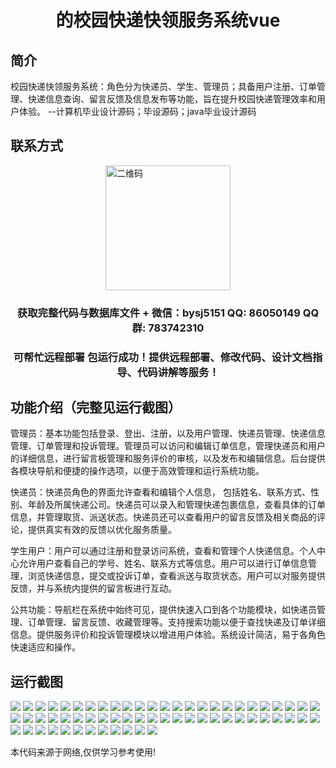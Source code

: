 <p><h1 align="center">的校园快递快领服务系统vue</h1></p>

## 简介
校园快递快领服务系统：角色分为快递员、学生、管理员；具备用户注册、订单管理、快递信息查询、留言反馈及信息发布等功能，旨在提升校园快递管理效率和用户体验。    --计算机毕业设计源码；毕设源码；java毕业设计源码


## 联系方式
<img src="https://bs-1329754181.cos.ap-shanghai.myqcloud.com/wx.jpg" alt="二维码" style="display: block; margin: 0 auto;" width="200px">
<p><h3 align="center">获取完整代码与数据库文件 + 微信：bysj5151 QQ: 86050149 QQ群: 783742310</h3></p>
<p><h3 align="center">可帮忙远程部署 包运行成功！提供远程部署、修改代码、设计文档指导、代码讲解等服务！</h3></p>

## 功能介绍（完整见运行截图）
管理员：基本功能包括登录、登出、注册，以及用户管理、快递员管理、快递信息管理、订单管理和投诉管理。管理员可以访问和编辑订单信息，管理快递员和用户的详细信息，进行留言板管理和服务评价的审核，以及发布和编辑信息。后台提供各模块导航和便捷的操作选项，以便于高效管理和运行系统功能。

快递员：快递员角色的界面允许查看和编辑个人信息， 包括姓名、联系方式、性别、年龄及所属快递公司。快递员可以录入和管理快递包裹信息，查看具体的订单信息，并管理取货、派送状态。快递员还可以查看用户的留言反馈及相关商品的评论，提供真实有效的反馈以优化服务质量。

学生用户：用户可以通过注册和登录访问系统，查看和管理个人快递信息。个人中心允许用户查看自己的学号、姓名、联系方式等信息。用户可以进行订单信息管理，浏览快递信息，提交或投诉订单，查看派送与取货状态。用户可以对服务提供反馈，并与系统内提供的留言板进行互动。

公共功能：导航栏在系统中始终可见，提供快速入口到各个功能模块，如快递员管理、订单管理、留言反馈、收藏管理等。支持搜索功能以便于查找快递及订单详细信息。提供服务评价和投诉管理模块以增进用户体验。系统设计简洁，易于各角色快速适应和操作。


## 运行截图
![](https://bs-1329754181.cos.ap-shanghai.myqcloud.com/ssm/CampusExpressServiceSystem/img/001.jpg)
![](https://bs-1329754181.cos.ap-shanghai.myqcloud.com/ssm/CampusExpressServiceSystem/img/002.jpg)
![](https://bs-1329754181.cos.ap-shanghai.myqcloud.com/ssm/CampusExpressServiceSystem/img/003.jpg)
![](https://bs-1329754181.cos.ap-shanghai.myqcloud.com/ssm/CampusExpressServiceSystem/img/004.jpg)
![](https://bs-1329754181.cos.ap-shanghai.myqcloud.com/ssm/CampusExpressServiceSystem/img/005.jpg)
![](https://bs-1329754181.cos.ap-shanghai.myqcloud.com/ssm/CampusExpressServiceSystem/img/006.jpg)
![](https://bs-1329754181.cos.ap-shanghai.myqcloud.com/ssm/CampusExpressServiceSystem/img/007.jpg)
![](https://bs-1329754181.cos.ap-shanghai.myqcloud.com/ssm/CampusExpressServiceSystem/img/008.jpg)
![](https://bs-1329754181.cos.ap-shanghai.myqcloud.com/ssm/CampusExpressServiceSystem/img/009.jpg)
![](https://bs-1329754181.cos.ap-shanghai.myqcloud.com/ssm/CampusExpressServiceSystem/img/010.jpg)
![](https://bs-1329754181.cos.ap-shanghai.myqcloud.com/ssm/CampusExpressServiceSystem/img/011.jpg)
![](https://bs-1329754181.cos.ap-shanghai.myqcloud.com/ssm/CampusExpressServiceSystem/img/012.jpg)
![](https://bs-1329754181.cos.ap-shanghai.myqcloud.com/ssm/CampusExpressServiceSystem/img/013.jpg)
![](https://bs-1329754181.cos.ap-shanghai.myqcloud.com/ssm/CampusExpressServiceSystem/img/014.jpg)
![](https://bs-1329754181.cos.ap-shanghai.myqcloud.com/ssm/CampusExpressServiceSystem/img/015.jpg)
![](https://bs-1329754181.cos.ap-shanghai.myqcloud.com/ssm/CampusExpressServiceSystem/img/016.jpg)
![](https://bs-1329754181.cos.ap-shanghai.myqcloud.com/ssm/CampusExpressServiceSystem/img/017.jpg)
![](https://bs-1329754181.cos.ap-shanghai.myqcloud.com/ssm/CampusExpressServiceSystem/img/018.jpg)
![](https://bs-1329754181.cos.ap-shanghai.myqcloud.com/ssm/CampusExpressServiceSystem/img/019.jpg)
![](https://bs-1329754181.cos.ap-shanghai.myqcloud.com/ssm/CampusExpressServiceSystem/img/020.jpg)
![](https://bs-1329754181.cos.ap-shanghai.myqcloud.com/ssm/CampusExpressServiceSystem/img/021.jpg)
![](https://bs-1329754181.cos.ap-shanghai.myqcloud.com/ssm/CampusExpressServiceSystem/img/022.jpg)
![](https://bs-1329754181.cos.ap-shanghai.myqcloud.com/ssm/CampusExpressServiceSystem/img/023.jpg)
![](https://bs-1329754181.cos.ap-shanghai.myqcloud.com/ssm/CampusExpressServiceSystem/img/024.jpg)
![](https://bs-1329754181.cos.ap-shanghai.myqcloud.com/ssm/CampusExpressServiceSystem/img/025.jpg)
![](https://bs-1329754181.cos.ap-shanghai.myqcloud.com/ssm/CampusExpressServiceSystem/img/026.jpg)
![](https://bs-1329754181.cos.ap-shanghai.myqcloud.com/ssm/CampusExpressServiceSystem/img/027.jpg)
![](https://bs-1329754181.cos.ap-shanghai.myqcloud.com/ssm/CampusExpressServiceSystem/img/028.jpg)
![](https://bs-1329754181.cos.ap-shanghai.myqcloud.com/ssm/CampusExpressServiceSystem/img/029.jpg)
![](https://bs-1329754181.cos.ap-shanghai.myqcloud.com/ssm/CampusExpressServiceSystem/img/030.jpg)
![](https://bs-1329754181.cos.ap-shanghai.myqcloud.com/ssm/CampusExpressServiceSystem/img/031.jpg)
![](https://bs-1329754181.cos.ap-shanghai.myqcloud.com/ssm/CampusExpressServiceSystem/img/032.jpg)
![](https://bs-1329754181.cos.ap-shanghai.myqcloud.com/ssm/CampusExpressServiceSystem/img/033.jpg)
![](https://bs-1329754181.cos.ap-shanghai.myqcloud.com/ssm/CampusExpressServiceSystem/img/034.jpg)
![](https://bs-1329754181.cos.ap-shanghai.myqcloud.com/ssm/CampusExpressServiceSystem/img/035.jpg)
![](https://bs-1329754181.cos.ap-shanghai.myqcloud.com/ssm/CampusExpressServiceSystem/img/036.jpg)
![](https://bs-1329754181.cos.ap-shanghai.myqcloud.com/ssm/CampusExpressServiceSystem/img/037.jpg)
![](https://bs-1329754181.cos.ap-shanghai.myqcloud.com/ssm/CampusExpressServiceSystem/img/038.jpg)
![](https://bs-1329754181.cos.ap-shanghai.myqcloud.com/ssm/CampusExpressServiceSystem/img/039.jpg)
![](https://bs-1329754181.cos.ap-shanghai.myqcloud.com/ssm/CampusExpressServiceSystem/img/040.jpg)
![](https://bs-1329754181.cos.ap-shanghai.myqcloud.com/ssm/CampusExpressServiceSystem/img/041.jpg)
![](https://bs-1329754181.cos.ap-shanghai.myqcloud.com/ssm/CampusExpressServiceSystem/img/042.jpg)
![](https://bs-1329754181.cos.ap-shanghai.myqcloud.com/ssm/CampusExpressServiceSystem/img/043.jpg)
![](https://bs-1329754181.cos.ap-shanghai.myqcloud.com/ssm/CampusExpressServiceSystem/img/044.jpg)
![](https://bs-1329754181.cos.ap-shanghai.myqcloud.com/ssm/CampusExpressServiceSystem/img/045.jpg)
![](https://bs-1329754181.cos.ap-shanghai.myqcloud.com/ssm/CampusExpressServiceSystem/img/046.jpg)
![](https://bs-1329754181.cos.ap-shanghai.myqcloud.com/ssm/CampusExpressServiceSystem/img/047.jpg)
![](https://bs-1329754181.cos.ap-shanghai.myqcloud.com/ssm/CampusExpressServiceSystem/img/048.jpg)
![](https://bs-1329754181.cos.ap-shanghai.myqcloud.com/ssm/CampusExpressServiceSystem/img/049.jpg)
![](https://bs-1329754181.cos.ap-shanghai.myqcloud.com/ssm/CampusExpressServiceSystem/img/050.jpg)
![](https://bs-1329754181.cos.ap-shanghai.myqcloud.com/ssm/CampusExpressServiceSystem/img/051.jpg)
![](https://bs-1329754181.cos.ap-shanghai.myqcloud.com/ssm/CampusExpressServiceSystem/img/052.jpg)
![](https://bs-1329754181.cos.ap-shanghai.myqcloud.com/ssm/CampusExpressServiceSystem/img/053.jpg)
![](https://bs-1329754181.cos.ap-shanghai.myqcloud.com/ssm/CampusExpressServiceSystem/img/054.jpg)
![](https://bs-1329754181.cos.ap-shanghai.myqcloud.com/ssm/CampusExpressServiceSystem/img/055.jpg)
![](https://bs-1329754181.cos.ap-shanghai.myqcloud.com/ssm/CampusExpressServiceSystem/img/056.jpg)
![](https://bs-1329754181.cos.ap-shanghai.myqcloud.com/ssm/CampusExpressServiceSystem/img/057.jpg)
![](https://bs-1329754181.cos.ap-shanghai.myqcloud.com/ssm/CampusExpressServiceSystem/img/058.jpg)
![](https://bs-1329754181.cos.ap-shanghai.myqcloud.com/ssm/CampusExpressServiceSystem/img/059.jpg)
![](https://bs-1329754181.cos.ap-shanghai.myqcloud.com/ssm/CampusExpressServiceSystem/img/060.jpg)
![](https://bs-1329754181.cos.ap-shanghai.myqcloud.com/ssm/CampusExpressServiceSystem/img/061.jpg)
![](https://bs-1329754181.cos.ap-shanghai.myqcloud.com/ssm/CampusExpressServiceSystem/img/062.jpg)

<p>本代码来源于网络,仅供学习参考使用!</p>
